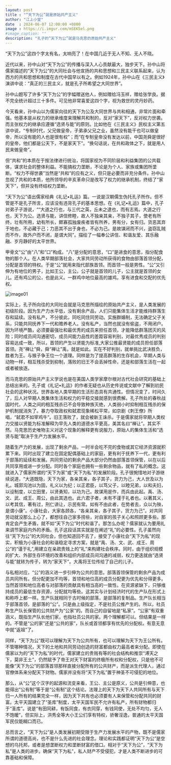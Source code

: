 ```yaml
---
layout: post
title : "“天下为公”就是原始共产主义"
author: "江上小堂"
date  : 2024-06-07 12:00:00 +0800
image : https://i.imgur.com/mSEK5el.png
#image_caption: ""
description: "孔子的“天下为公”就是马克思的原始共产主义"
---
```


“天下为公”这四个字太有名，太响亮了！在中国几近于无人不知、无人不晓。

<!--more-->

近代以来，孙中山对“天下为公”的传播与深入人心贡献最大，独步天下。孙中山将儒家描述的“天下为公”的大同社会与他宣扬的共和思想和三民主义联系起来，认为西方的共和思想和制度在古代中国早以有之。例如1924年，孙中山在《三民主义》演讲中说：“真正的三民主义，就是孔子所希望之大同世界”。

孙中山题写了许多“天下为公”的字幅赠送他人，例如赠给冯玉祥，赠给张学良。据不完全统计超过三十多件。可见他非常喜爱这四个字，视为救世的灵丹妙药。

今天看来，孙中山以为儒家向往的天下为公及大同世界与共和相通，非常片面和牵强。他基本是从权力的继承维度来理解共和制的，反对“家天下”，反对权力世袭。而主张权力的继承应遵循“选贤与能”的原则。比如他在《三民主义》民权主义第五讲中说，“专制时代，父兄做皇帝，子弟承父兄之业，虽然没有能干也可以做皇帝，所以没有能的人也是很有权”；而“在专制皇帝没有发达以前，中国尧舜是很好的皇帝，他们都是公天下，不是家天下”。“换句话说，在共和政体之下，就是用人民来做皇帝”。

但“共和”的本质在于按法律进行统治，将国家视为不同阶层和利益集团的公共载体，谋求社会的整体利益。不能搞权力垄断，不论是为个人、家族或集团所垄断。“权力不得世袭”当然是“共和”的应有之义，但只是必要而非充分条件。孙中山忽视了共和的本质，他所领导的辛亥革命只是改写了权力的继承机制，终结了“家天下”，但并没有终结权力垄断。

“天下为公”语出儒家经典《礼记•礼运》篇。一说是汉朝儒生伪托孔子所作。但不管是不是孔子所言，应该没有违背孔子的基本思想。在《礼记•礼运》篇中，孔子对弟子子游说，““大道之行也，与三代之英，丘未之逮也，而有志焉。大道之行也，天下为公。选贤与能，讲信修睦，故人不独亲其亲，不独子其子，使老有所终，壮有所用，幼有所长，鳏寡孤独废疾者皆有所养，男有分，女有归。货恶其弃于地也，不必藏于己；力恶其不出于身也，不必为己。是故谋闭而不兴，盗窃乱贼而不作，故外户而不闭，是谓大同”。描绘了一幅奉公讲信、和谐友爱、其乐融融、岁月静好的太平世界。

甲骨文“公”由“八”和“口”构成。“八”是分配的意思，“口”是进食的意思，指分配食物的那个人。在人类早期部落社会，大家共同劳动所获得的食物由部落首领分配，分配是首领的特权。于是“公”就用来指代部族首领。而首领一般是男性。“公”又引伸为有地位的男子，比如王公，主公。公子就是首领的儿子，公主就是首领的女儿。还有鸡公的公，也是此义。一群鸡中地位最高的雄鸡，享有进食和交配的优先权。

![image01](https://i.imgur.com/kfd3CLC.png)

实际上，孔子所向往的大同社会就是马克思所描绘的原始共产主义，是人类发展的初级阶段。因为生产力水平低，没有剩余产品，人们只能集体生活才能维持群落生存和延续。没有私产，不分彼此，同吃同住同劳动。实施群婚制，无法确定父子关系，只能共同抚养下一代和赡养老人。没有私产，当然也就没有偷盗，不用闭户。因为环境严酷，必须要最强壮和最优秀的成员来担任首领，才能降低群落团灭的风险；同时成员间沟通密切，成员间能力品性的差距容易判别，对最优秀成员的判别容易达成一致，所以，首领的产生以贤能为标准,大家公推最贤能的成员担任部落首领。尧“禅让”舜，舜“禅让”禹，就是如此。实在不好判别，就单挑比武决胜负，胜者为王。与猴子争王位一个道理。同样是为了提高群落的生存机会，早期人类与动物一样，相互残杀受到抑制，落败的旧王不会丢掉性命，还是和部落生活在一起或者被放逐。

而马克思的原始共产主义学说也是在美国人类学家摩尔根对古代社会研究的基础上总结出来的。孔子或《礼记•礼运》的作者无疑也从历史传说或文献中了解到初民社会的这种状况。世界各地人类早期的生活形态具有共通性。但情况变了，时间久了，后人对早期人类集体生活和权力的平稳交接就感到很费解。孔子所处的春秋战国时代，人类之间的相互残杀已不会导致种族灭绝，人类弱小时抑制相互残杀的保护机制就消失了。暴力夺取政权和弑君现象稀松平常，如京剧《刺王僚》所唱，“弑君不如宰鸡牛”。旧王落败了，就会被新王诛杀。于是儒家就将早期人类权力交接以贤能为标准解释为早先人类的道德水平更高，美其名曰“禅让”。其实不然。马克思历史唯物主义对这个现象的解释更有说服力，原始人的集体生活和“选贤与能”取决于生产力发展水平。

随着生产力的发展，出现了剩余产品，一时半会吃不完的食物或其它经济资源就积累下来。同时出现了建立在固定配偶基础上的家庭，更有利于抚养下一代，更有利于部落的延续和发展。共同劳动的剩余产品大部分仍然由部落首领保管，以在以后共同享用或进一步分配。同时各个家庭也拥有一些剩余物品，就有了私的概念。这就进入了儒家所谓的“天下为家”或“天下为私”的发展阶段。孔子很惋惜地对子游继续说道，“大道既隐，天下为家，各亲其亲，各子其子，货力为己，大人世及以为礼。城郭沟池以为固，礼义以为纪；以正君臣，以笃父子，以睦兄弟，以和夫妇，以设制度，以立田里，以贤勇知，以功为己。故谋用是作，而兵由此起。禹、汤、文、武、成王、周公，由此其选也。此六君子者，未有不谨于礼者也。以著其义，以考其信，著有过，刑仁讲让，示民有常。如有不由此者，在势者去，众以为殃，是谓小康”。小康社会，大家各顾各，“各亲其亲，各子其子，货力为己”。对共同劳动就没那么上心了，都想往自己家多捞些，对自家的孩子关心和照顾更多些。那肯定会产生矛盾，就不如“天下为公”时代和谐了。那怎么办呢？儒家就认为要用礼来调节家庭内外的矛盾。孔子这段话其实就是在阐述“礼”的必要性。孔子虽然向往“天下为公”的大同社会，但也知道回不去了，接受了小康社会“天下为私”的现实，积极为小康社会的和谐稳定寻求方案，就是“禹、汤、文、武、成王、周公”的“谨于礼”,用建立在亲疏贵贱上的“礼”来构建社会秩序。同时，由于组织规模的扩大、外部生存环境的改善和组织内部成员间沟通的减弱，权力更迭就由“选贤与能”就转为传子，转为“家天下”。大禹将王位传给了自己的儿子。

与私相对应，“公”的涵义进一步引伸为公共的意思。部落首领保管的剩余产品为成员共同所有。但分配更加不均等，首领和地位高的成员分配更为优先和分得更多。当然首领和地位高者与对部落的贡献具有相当高的一致性。在资源紧缺下，只够维持成员的最低生存资源，分配就均等些。这其实与计划经济时代的生产队在形式上和称呼上都一样。生产队就相同于古时候的部落，是部落的复制品。生产队长相当于部落首领，是部落的“公”。只是由上级指定，不是社员公推产生的。所以，社员称生产队长保管的公共财产为“公家”的。而自己的自留地是“私家”。“公家”有双重涵义，既指生产队长他们家，也指社员公共的家。两个理解都可以。但结果是一样的。不管是“公的家”还是“公共的家”，队长或首领都享有优先的分配权。有意无意中就“返祖”了。

同样，“天下为公”既可以理解为天下为公共所有，也可以理解为天下为王公所有。不管哪种情况，天下的土地和共同劳动创造的财富都由权力最高者来分配。即使在儒家以为的“天下为私”的时代，儒家建立的贵贱有等的社会结构和推崇“溥天之下，莫非王土”，仍然赋予了帝王对天下财富的终极所有权和分配权，只是他不可能像“天下为公”的部落首领那样直接分配所有的公共财产，而是派生代理人，通过官僚体系来分配天下财物。儒家并没有将“天下为私”置于神圣不可侵犯的地位。

那么，从“公”这个汉字的起源和流变来看，王公、主公是原义，公共是引伸意，也能得出“公有制”等于是“公有制”这个结论。法理上的天下为天下人共同所有与天下归一人所有的结果完全一样，因为天下共有也必须要有人来保管和分配共同的财富。太平天国建立了“圣库”制度，太平天国军民不允许有私产，所有财物都归于“圣库”。说是“有田同耕，有饭同食，有衣同穿，有钱同使，无处不均匀，无人不饱暖”，但实际上，洪秀全等大小王公们享有特权，骄奢淫逸，普通的太平天国军民仅能糊口而已。

总而言之，“天下为公”是人类发展初期受限于生产力发展水平的产物，既不是儒家所谓的道德高尚，也不是什么先进的社会理念。理论和实践都证明“天下为公”是空想的乌托邦，或者是想垄断权力和垄断财富的借口。相对于“天下为公”，“天下为私”是人类的进步。确保“天下为私”，私人财产不受侵犯，才是人类不断进步的可靠基础和保障。

<!--END-->